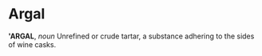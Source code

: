 # Argal

**'ARGAL**, _noun_ Unrefined or crude tartar, a substance adhering to the sides of wine casks.
